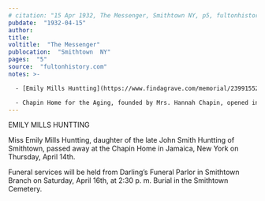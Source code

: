 ```yaml
---
# citation: "15 Apr 1932, The Messenger, Smithtown NY, p5, fultonhistory.com."
pubdate:  "1932-04-15"
author: 
title: 
voltitle:  "The Messenger"
publocation:  "Smithtown  NY"
pages:  "5"
source:  "fultonhistory.com"
notes: >-

  - [Emily Mills Huntting](https://www.findagrave.com/memorial/23991552/emily-mills-huntting) (1849 to 1932), Emily Mills' cousin.

  - Chapin Home for the Aging, founded by Mrs. Hannah Chapin, opened in 1869.
---
```

EMILY MILLS HUNTTING

Miss Emily Mills Huntting, daughter of the late John Smith Huntting of Smithtown, passed away at the Chapin Home in Jamaica, New York on Thursday, April 14th. 

Funeral services will be held from Darling’s Funeral Parlor in Smithtown Branch on Saturday, April 16th, at 2:30 p. m. Burial in the Smithtown Cemetery.

